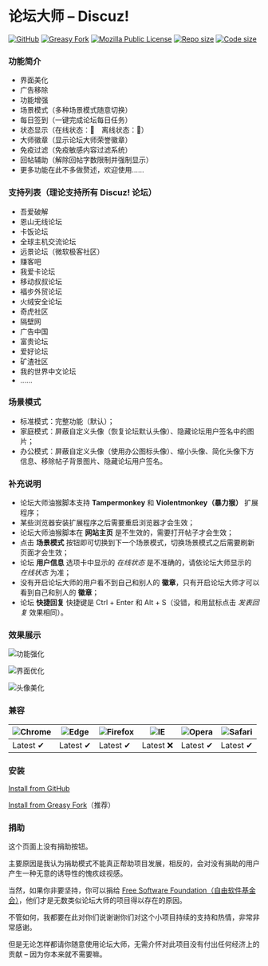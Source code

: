 # 论坛大师 – Discuz!
[![GitHub](https://img.shields.io/badge/论坛大师-GitHub-blue?logo=GitHub)](https://github.com/hishis/forum-grandmaster-for-discuz)
[![Greasy Fork](https://img.shields.io/badge/论坛大师-Greasy%20Fork-blue?logo=Socket.io)](https://greasyfork.org/scripts/400250)
[![Mozilla Public License](https://img.shields.io/badge/License-MPL-blue?logo=Open%20Source%20Initiative)](https://www.mozilla.org/MPL/2.0/)
[![Repo size](https://img.shields.io/github/repo-size/hishis/forum-grandmaster-for-discuz?logo=Git)](https://github.com/hishis/forum-grandmaster-for-discuz)
[![Code size](https://img.shields.io/github/languages/code-size/hishis/forum-grandmaster-for-discuz?logo=CodeSandbox)](https://github.com/hishis/forum-grandmaster-for-discuz)

### 功能简介
* 界面美化
* 广告移除
* 功能增强
* 场景模式（多种场景模式随意切换）
* 每日签到（一键完成论坛每日任务）
* 状态显示（在线状态：🌝　离线状态：🌚）
* 大师徽章（显示论坛大师荣誉徽章）
* 免疫过滤（免疫敏感内容过滤系统）
* 回帖辅助（解除回帖字数限制并强制显示）
* 更多功能在此不多做赘述，欢迎使用……

### 支持列表（理论支持所有 Discuz! 论坛）
* 吾爱破解
* 恩山无线论坛
* 卡饭论坛
* 全球主机交流论坛
* 远景论坛（微软极客社区）
* 赚客吧
* 我爱卡论坛
* 移动叔叔论坛
* 福步外贸论坛
* 火绒安全论坛
* 奇虎社区
* 隔壁网
* 广告中国
* 富贵论坛
* 爱好论坛
* 矿渣社区
* 我的世界中文论坛
* ……

### 场景模式
* 标准模式：完整功能（默认）；
* 家庭模式：屏蔽自定义头像（恢复论坛默认头像）、隐藏论坛用户签名中的图片；
* 办公模式：屏蔽自定义头像（使用办公图标头像）、缩小头像、简化头像下方信息、移除帖子背景图片、隐藏论坛用户签名。

### 补充说明
* 论坛大师油猴脚本支持 **Tampermonkey** 和 **Violentmonkey（暴力猴）** 扩展程序；
* 某些浏览器安装扩展程序之后需要重启浏览器才会生效；
* 论坛大师油猴脚本在 **网站主页** 是不生效的，需要打开帖子才会生效；
* 点击 **场景模式** 按钮即可切换到下一个场景模式，切换场景模式之后需要刷新页面才会生效；
* 论坛 **用户信息** 选项卡中显示的 _在线状态_ 是不准确的，请依论坛大师显示的 _在线状态_ 为准；
* 没有开启论坛大师的用户看不到自己和别人的 **徽章**，只有开启论坛大师才可以看到自己和别人的 **徽章**；
* 论坛 **快捷回复** 快捷键是 Ctrl + Enter 和 Alt + S（没错，和用鼠标点击 _发表回复_ 效果相同）。

### 效果展示
![功能强化](https://greasyfork.org/system/screenshots/screenshots/000/020/270/original/000.png)

![界面优化](https://greasyfork.org/system/screenshots/screenshots/000/020/271/original/001.png)

![头像美化](https://greasyfork.org/system/screenshots/screenshots/000/020/272/original/002.png)

### 兼容
![Chrome](https://raw.githubusercontent.com/alrra/browser-logos/master/src/chrome/chrome_48x48.png) | ![Edge](https://raw.githubusercontent.com/alrra/browser-logos/master/src/edge/edge_48x48.png) | ![Firefox](https://raw.githubusercontent.com/alrra/browser-logos/master/src/firefox/firefox_48x48.png) | ![IE](https://raw.githubusercontent.com/alrra/browser-logos/master/src/archive/internet-explorer_9-11/internet-explorer_9-11_48x48.png) | ![Opera](https://raw.githubusercontent.com/alrra/browser-logos/master/src/opera/opera_48x48.png) | ![Safari](https://raw.githubusercontent.com/alrra/browser-logos/master/src/safari/safari_48x48.png) |
--- | --- | --- | --- | --- | --- |
Latest ✔ | Latest ✔ | Latest ✔ | Latest ❌ | Latest ✔ | Latest ✔ |

### 安装
[Install from GitHub](https://github.com/hishis/forum-grandmaster-for-discuz)

[Install from Greasy Fork](https://greasyfork.org/scripts/400250)（推荐）

### 捐助
这个页面上没有捐助按钮。

主要原因是我认为捐助模式不能真正帮助项目发展，相反的，会对没有捐助的用户产生一种无意的诱导性的愧疚歧视感。

当然，如果你非要坚持，你可以捐给 [Free Software Foundation（自由软件基金会）](https://www.fsf.org/ "Free Software Foundation")，他们才是无数类似论坛大师的项目得以存在的原因。

不管如何，我都要在此对你们说谢谢你们对这个小项目持续的支持和热情，非常非常感谢。

但是无论怎样都请你随意使用论坛大师，无需介怀对此项目没有付出任何经济上的贡献 – 因为你本来就不需要嘛。
